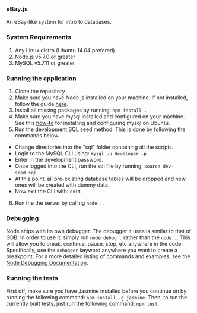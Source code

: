 ### eBay.js
An eBay-like system for intro to databases.
 
### System Requirements
1. Any Linux distro (Ubuntu 14.04 prefered).
2. Node.js v5.7.0 or greater
3. MySQL v5.7.11 or greater

### Running the application
1. Clone the repository
2. Make sure you have Node.js installed on your machine. If not installed, follow the guide [here](https://nodejs.org/en/download/package-manager/).
3. Install all missing packages by running: `npm install .`
4. Make sure you have mysql installed and configured on your machine. See this [how-to](https://www.linode.com/docs/databases/mysql/install-mysql-on-ubuntu-14-04) for installing and configuring mysql on Ubuntu.
5. Run the development SQL seed method. This is done by following the commands below.
  - Change directories into the "sql" folder containing all the scripts.
  - Login to the MySQL CLI using: `mysql -u developer -p`
  - Enter in the development password.
  - Once logged into the CLI, run the sql file by running: `source dev-seed.sql`.
  - At this point, all pre-existing database tables will be dropped and new ones will be created with dummy data.
  - Now exit the CLI with: `exit`. 
6. Run the the server by calling `node .`.

### Debugging
Node ships with its own debugger. The debugger it uses is similar to that of GDB. In order to use it, simply run `node debug .` rather than the `node .`. This will allow you to
break, continue, pause, stop, etc anywhere in the code. Specifically, use the `debugger` keyword anywhere you want to create a breakpoint. For a more detailed listing
of commands and examples, see the [Node Debugging Documentation](https://nodejs.org/api/debugger.html#debugger_info).

### Running the tests
First off, make sure you have Jasmine installed before you continue on by running the following command: `npm install -g jasmine`.
Then, to run the currently built tests, just run the following command: `npm test`.